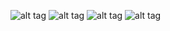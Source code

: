 ![alt tag](https://gbrault.github.io/railroad-diagrams//live/doc/RailRoad.svg)
![alt tag](https://gbrault.github.io/railroad-diagrams//live/doc/Show.svg)
![alt tag](https://gbrault.github.io/railroad-diagrams//live/doc/Choice.svg)
![alt tag](https://gbrault.github.io/railroad-diagrams//live/doc/string.svg)
